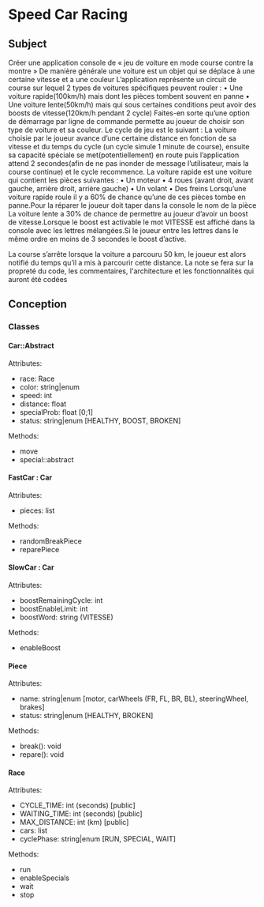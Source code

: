 # Speed Car Racing

## Subject

Créer une application console de « jeu de voiture en mode course contre la montre »
De manière générale une voiture est un objet qui se déplace à une certaine vitesse et a une couleur
L’application représente un circuit de course sur lequel 2 types de voitures spécifiques peuvent rouler :
•    Une voiture rapide(100km/h) mais dont les pièces tombent souvent en panne
•    Une voiture lente(50km/h) mais qui sous certaines conditions peut avoir des boosts de vitesse(120km/h pendant 2 cycle)
Faites-en sorte qu’une option de démarrage par ligne de commande permette au joueur de choisir son type de voiture et sa couleur.
Le cycle de jeu est le suivant :
La voiture choisie par le joueur avance d’une certaine distance en fonction de sa vitesse et du temps du cycle (un cycle simule 1 minute de course), ensuite sa capacité spéciale se met(potentiellement) en route puis l’application attend 2 secondes(afin de ne pas inonder de message l’utilisateur, mais la course continue) et le cycle recommence.
La voiture rapide est une voiture qui contient les pièces suivantes :
•    Un moteur
•    4 roues (avant droit, avant gauche, arrière droit, arrière gauche)
•    Un volant 
•    Des freins
Lorsqu’une voiture rapide roule il y a 60% de chance qu’une de ces pièces tombe en panne.Pour la réparer le joueur doit taper dans la console le nom de la pièce
La voiture lente a 30% de chance de permettre au joueur d’avoir un boost de vitesse.Lorsque le boost est activable le mot VITESSE est affiché dans la console avec les lettres mélangées.Si le joueur entre les lettres dans le même ordre en moins de 3 secondes le boost d’active.

La course s’arrête lorsque la voiture a parcouru 50 km, le joueur est alors notifié du temps qu’il a mis à parcourir cette distance.
La note se fera sur la propreté du code, les commentaires, l'architecture et les fonctionnalités qui auront été codées

## Conception

### Classes

#### Car::Abstract

Attributes: 

- race: Race
- color: string|enum
- speed: int
- distance: float
- specialProb: float [0;1]
- status: string|enum [HEALTHY, BOOST, BROKEN]

Methods:

- move
- special::abstract

#### FastCar : Car

Attributes: 

- pieces: list<Piece>

Methods:

- randomBreakPiece
- reparePiece

#### SlowCar : Car

Attributes: 

- boostRemainingCycle: int
- boostEnableLimit: int
- boostWord: string (VITESSE)

Methods:

- enableBoost

#### Piece

Attributes: 

- name: string|enum [motor, carWheels (FR, FL, BR, BL), steeringWheel, brakes]
- status: string|enum [HEALTHY, BROKEN]

Methods:

- break(): void
- repare(): void

#### Race

Attributes: 

- CYCLE_TIME: int (seconds) [public]
- WAITING_TIME: int (seconds) [public]
- MAX_DISTANCE: int (km) [public]
- cars: list<Car>
- cyclePhase: string|enum [RUN, SPECIAL, WAIT]

Methods:

- run
- enableSpecials
- wait
- stop